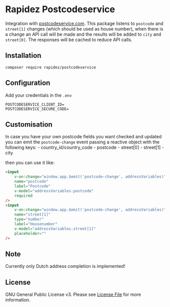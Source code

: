 # Rapidez Postcodeservice

Integration with [postcodeservice.com](https://postcodeservice.com/). This package listens to `postcode` and `street[1]` changes (which should be used as house number), when there is a change an API call will be made and the results will be added to `city` and `street[0]`. The responses will be cached to reduce API calls.

## Installation

```
composer require rapidez/postcodeservice
```

## Configuration

Add your credentials in the `.env`
```
POSTCODESERVICE_CLIENT_ID=
POSTCODESERVICE_SECURE_CODE=
```

## Customisation

In case you have your own postcode fields you want checked and updated you can emit the `postcode-change` event passing a reactive object with the following keys:
    - country_id/country_code
    - postcode
    - street[0]
    - street[1]
    - city

then you can use it like:
```html
<input 
    v-on:change="window.app.$emit('postcode-change', addressVariables)" 
    name="postcode" 
    label="Postcode" 
    v-model="addressVariables.postcode" 
    required
/>
<input 
    v-on:change="window.app.$emit('postcode-change', addressVariables)" 
    name="street[1]" 
    type="number" 
    label="Housenumber" 
    v-model="addressVariables.street[1]" 
    placeholder=""
/>
```

## Note

Currently only Dutch address completion is implemented!

## License

GNU General Public License v3. Please see [License File](LICENSE) for more information.
